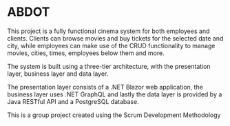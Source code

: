 # ABDOT

This project is a fully functional cinema system for both employees and clients. Clients can browse movies and buy tickets for the selected date and city, while employees can make use of the CRUD functionality to manage movies, cities, times, employees below them and more.

The system is built using a three-tier architecture, with the presentation layer, business layer and data layer.

The presentation layer consists of a .NET Blazor web application, the business layer uses .NET GraphQL and lastly the data layer is provided by a Java RESTful API and a PostgreSQL database.

This is a group project created using the Scrum Development Methodology
